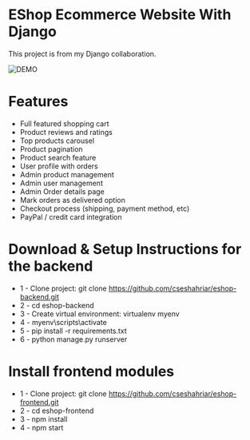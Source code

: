# EShop Ecommerce Website With Django

This project is from my Django collaboration.

![DEMO](../main/static/images/eshop_django_demo.png)


# Features
* Full featured shopping cart
* Product reviews and ratings
* Top products carousel
* Product pagination
* Product search feature
* User profile with orders
* Admin product management
* Admin user management
* Admin Order details page
* Mark orders as delivered option
* Checkout process (shipping, payment method, etc)
* PayPal / credit card integration


# Download & Setup Instructions for the backend
* 1 - Clone project: git clone https://github.com/cseshahriar/eshop-backend.git
* 2 - cd eshop-backend
* 3 - Create virtual environment: virtualenv myenv
* 4 - myenv\scripts\activate
* 5 - pip install -r requirements.txt
* 6 - python manage.py runserver

# Install frontend modules
* 1 - Clone project: git clone https://github.com/cseshahriar/eshop-frontend.git
* 2 - cd eshop-frontend
* 3 - npm install
* 4 - npm start